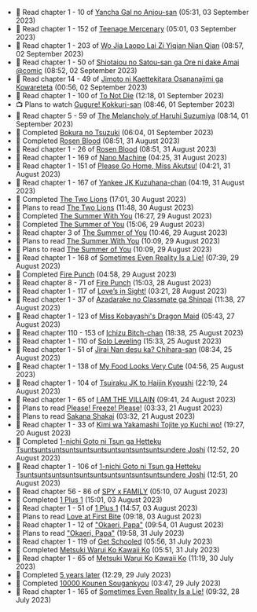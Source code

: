 <!-- ANILIST_ACTIVITY:start -->

-   📖 Read chapter 1 - 10 of [Yancha Gal no Anjou-san](https://anilist.co/manga/101315) (05:31, 03 September 2023)
-   📖 Read chapter 1 - 152 of [Teenage Mercenary](https://anilist.co/manga/126297) (05:01, 03 September 2023)
-   📖 Read chapter 1 - 203 of [Wo Jia Laopo Lai Zi Yiqian Nian Qian](https://anilist.co/manga/146267) (08:57, 02 September 2023)
-   📖 Read chapter 1 - 50 of [Shiotaiou no Satou-san ga Ore ni dake Amai @comic](https://anilist.co/manga/123130) (08:52, 02 September 2023)
-   📖 Read chapter 14 - 49 of [Jimoto ni Kaettekitara Osananajimi ga Kowareteta](https://anilist.co/manga/150890) (00:56, 02 September 2023)
-   📖 Read chapter 1 - 100 of [To Not Die](https://anilist.co/manga/136099) (12:18, 01 September 2023)
-   📺 Plans to watch [Gugure! Kokkuri-san](https://anilist.co/anime/20656) (08:46, 01 September 2023)
-   📖 Read chapter 5 - 59 of [The Melancholy of Haruhi Suzumiya](https://anilist.co/manga/31345) (08:14, 01 September 2023)
-   📖 Completed [Bokura no Tsuzuki](https://anilist.co/manga/121364) (06:04, 01 September 2023)
-   📖 Completed [Rosen Blood](https://anilist.co/manga/103030) (08:51, 31 August 2023)
-   📖 Read chapter 1 - 26 of [Rosen Blood](https://anilist.co/manga/103030) (08:51, 31 August 2023)
-   📖 Read chapter 1 - 169 of [Nano Machine](https://anilist.co/manga/120980) (04:25, 31 August 2023)
-   📖 Read chapter 1 - 151 of [Please Go Home, Miss Akutsu!](https://anilist.co/manga/113501) (04:21, 31 August 2023)
-   📖 Read chapter 1 - 167 of [Yankee JK Kuzuhana-chan](https://anilist.co/manga/116822) (04:19, 31 August 2023)
-   📖 Completed [The Two Lions](https://anilist.co/manga/109791) (17:01, 30 August 2023)
-   📖 Plans to read [The Two Lions](https://anilist.co/manga/109791) (11:48, 30 August 2023)
-   📖 Completed [The Summer With You](https://anilist.co/manga/104203) (16:27, 29 August 2023)
-   📖 Completed [The Summer of You](https://anilist.co/manga/100052) (15:06, 29 August 2023)
-   📖 Read chapter 3 of [The Summer of You](https://anilist.co/manga/100052) (10:46, 29 August 2023)
-   📖 Plans to read [The Summer With You](https://anilist.co/manga/104203) (10:09, 29 August 2023)
-   📖 Plans to read [The Summer of You](https://anilist.co/manga/100052) (10:09, 29 August 2023)
-   📖 Read chapter 1 - 168 of [Sometimes Even Reality Is a Lie!](https://anilist.co/manga/113076) (07:39, 29 August 2023)
-   📖 Completed [Fire Punch](https://anilist.co/manga/87170) (04:58, 29 August 2023)
-   📖 Read chapter 8 - 71 of [Fire Punch](https://anilist.co/manga/87170) (15:03, 28 August 2023)
-   📖 Read chapter 1 - 117 of [Love’s in Sight!](https://anilist.co/manga/107445) (03:21, 28 August 2023)
-   📖 Read chapter 1 - 37 of [Azadarake no Classmate ga Shinpai](https://anilist.co/manga/166117) (11:38, 27 August 2023)
-   📖 Read chapter 1 - 123 of [Miss Kobayashi's Dragon Maid](https://anilist.co/manga/86303) (05:43, 27 August 2023)
-   📖 Read chapter 110 - 153 of [Ichizu Bitch-chan](https://anilist.co/manga/119121) (18:38, 25 August 2023)
-   📖 Read chapter 1 - 110 of [Solo Leveling](https://anilist.co/manga/105398) (15:33, 25 August 2023)
-   📖 Read chapter 1 - 51 of [Jirai Nan desu ka? Chihara-san](https://anilist.co/manga/137714) (08:34, 25 August 2023)
-   📖 Read chapter 1 - 138 of [My Food Looks Very Cute](https://anilist.co/manga/129345) (04:56, 25 August 2023)
-   📖 Read chapter 1 - 104 of [Tsuiraku JK to Haijin Kyoushi](https://anilist.co/manga/99737) (22:19, 24 August 2023)
-   📖 Read chapter 1 - 65 of [I AM THE VILLAIN](https://anilist.co/manga/145498) (09:41, 24 August 2023)
-   📖 Plans to read [Please! Freeze! Please!](https://anilist.co/manga/116295) (03:33, 21 August 2023)
-   📖 Plans to read [Sakana Shakai](https://anilist.co/manga/138520) (03:32, 21 August 2023)
-   📖 Read chapter 1 - 33 of [Kimi wa Yakamashi Tojite yo Kuchi wo!](https://anilist.co/manga/149337) (19:27, 20 August 2023)
-   📖 Completed [1-nichi Goto ni Tsun ga Hetteku Tsuntsuntsuntsuntsuntsuntsuntsuntsuntsuntsundere Joshi](https://anilist.co/manga/152855) (12:52, 20 August 2023)
-   📖 Read chapter 1 - 106 of [1-nichi Goto ni Tsun ga Hetteku Tsuntsuntsuntsuntsuntsuntsuntsuntsuntsuntsundere Joshi](https://anilist.co/manga/152855) (12:51, 20 August 2023)
-   📖 Read chapter 56 - 86 of [SPY x FAMILY](https://anilist.co/manga/108556) (05:10, 07 August 2023)
-   📖 Completed [1 Plus 1](https://anilist.co/manga/114592) (15:01, 03 August 2023)
-   📖 Read chapter 1 - 51 of [1 Plus 1](https://anilist.co/manga/114592) (14:57, 03 August 2023)
-   📖 Plans to read [Love at First Bite](https://anilist.co/manga/164448) (09:18, 03 August 2023)
-   📖 Read chapter 1 - 12 of ["Okaeri, Papa"](https://anilist.co/manga/154376) (09:54, 01 August 2023)
-   📖 Plans to read ["Okaeri, Papa"](https://anilist.co/manga/154376) (19:58, 31 July 2023)
-   📖 Read chapter 1 - 119 of [Get Schooled](https://anilist.co/manga/128521) (05:56, 31 July 2023)
-   📖 Completed [Metsuki Warui Ko Kawaii Ko](https://anilist.co/manga/143936) (05:51, 31 July 2023)
-   📖 Read chapter 1 - 65 of [Metsuki Warui Ko Kawaii Ko](https://anilist.co/manga/143936) (11:19, 30 July 2023)
-   📖 Completed [5 years later](https://anilist.co/manga/125581) (12:29, 29 July 2023)
-   📖 Completed [10000 Kounen Sougankyou](https://anilist.co/manga/155112) (03:47, 29 July 2023)
-   📖 Read chapter 1 - 165 of [Sometimes Even Reality Is a Lie!](https://anilist.co/manga/113076) (09:32, 28 July 2023)

<!-- ANILIST_ACTIVITY:end -->
